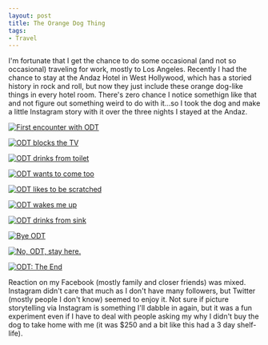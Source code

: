 ```yaml
---
layout: post
title: The Orange Dog Thing
tags:
- Travel
---
```


I'm fortunate that I get the chance to do some occasional (and not so occasional) traveling for work, mostly to Los Angeles. Recently I had the chance to stay at the Andaz Hotel in West Hollywood, which has a storied history in rock and roll, but now they just include these orange dog-like things in every hotel room. There's zero chance I notice somethign like that and not figure out something weird to do with it...so I took the dog and make a little Instagram story with it over the three nights I stayed at the Andaz.

[![First encounter with ODT](/public/images/orangedogthing/001.jpg)](https://www.instagram.com/p/--THAgAihh/)

[![ODT blocks the TV](/public/images/orangedogthing/002.jpeg)](https://www.instagram.com/p/--bhw-Aiu1/)

[![ODT drinks from toilet](/public/images/orangedogthing/003.jpeg)](https://www.instagram.com/p/--1AwMAihF/)

[![ODT wants to come too](/public/images/orangedogthing/004.jpeg)](https://www.instagram.com/p/-_2T3ogiqU/)

[![ODT likes to be scratched](/public/images/orangedogthing/005.jpeg)](https://www.instagram.com/p/_BOuO7Aih9/)

[![ODT wakes me up](/public/images/orangedogthing/006.jpeg)](https://www.instagram.com/p/_CVPqMAikn/)

[![ODT drinks from sink](/public/images/orangedogthing/007.jpeg)](https://www.instagram.com/p/_D3o4iAip9/)

[![Bye ODT](/public/images/orangedogthing/008.jpeg)](https://www.instagram.com/p/_FH8c4girE/)

[![No, ODT, stay here.](/public/images/orangedogthing/009.jpeg)](https://www.instagram.com/p/_FIz13gisd/)

[![ODT: The End](/public/images/orangedogthing/010.jpeg)](https://www.instagram.com/p/_FODPGAilz/)

Reaction on my Facebook (mostly family and closer friends) was mixed. Instagram didn't care that much as I don't have many followers, but Twitter (mostly people I don't know) seemed to enjoy it. Not sure if picture storytelling via Instagram is something I'll dabble in again, but it was a fun experiment even if I have to deal with people asking my why I didn't buy the dog to take home with me (it was $250 and a bit like this had a 3 day shelf-life).